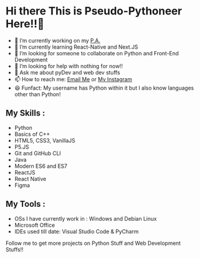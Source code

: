 # Hi there This is Pseudo-Pythoneer Here!!👋

- 🔭 I’m currently working on my [P.A.](https://github.com/Pseudo-Pythonic/Sara-Personal-Assistant)
- 🌱 I’m currently learning React-Native and Next.JS
- 👯 I’m looking for someone to collaborate on Python and Front-End Development
- 🤔 I’m looking for help with nothing for now!!
- 💬 Ask me about pyDev and web dev stuffs
- 📫 How to reach me: [Email Me](pseudopythonic@gmail.com) or [My Instagram](https://www.instagram.com/pseudopythonic)
- 😆 Funfact: My username has Python within it but I also know languages other than Python!

## My Skills :
  - Python
  - Basics of C++
  - HTML5, CSS3, VanillaJS
  - P5.JS
  - Git and GitHub CLI
  - Java
  - Modern ES6 and ES7
  - ReactJS
  - React Native
  - Figma
 
## My Tools :
  - OSs I have currently work in : Windows and Debian Linux
  - Microsoft Office
  - IDEs used till date: Visual Studio Code & PyCharm

Follow me to get more projects on Python Stuff and Web Development Stuffs!!
